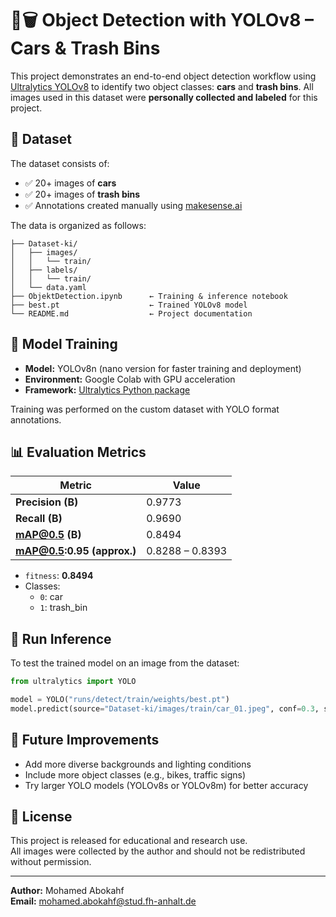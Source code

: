 # 🚗🗑️ Object Detection with YOLOv8 – Cars & Trash Bins

This project demonstrates an end-to-end object detection workflow using [Ultralytics YOLOv8](https://docs.ultralytics.com/) to identify two object classes: **cars** and **trash bins**. All images used in this dataset were **personally collected and labeled** for this project.

## 📸 Dataset

The dataset consists of:
- ✅ 20+ images of **cars**
- ✅ 20+ images of **trash bins**
- ✅ Annotations created manually using [makesense.ai](https://www.makesense.ai/)

The data is organized as follows:

```
├── Dataset-ki/
│   ├── images/
│   │   └── train/
│   ├── labels/
│   │   └── train/
│   └── data.yaml
├── ObjektDetection.ipynb      ← Training & inference notebook
├── best.pt                    ← Trained YOLOv8 model
└── README.md                  ← Project documentation
```

## 🧠 Model Training

- **Model:** YOLOv8n (nano version for faster training and deployment)
- **Environment:** Google Colab with GPU acceleration
- **Framework:** [Ultralytics Python package](https://github.com/ultralytics/ultralytics)

Training was performed on the custom dataset with YOLO format annotations.

## 📊 Evaluation Metrics

| Metric                        | Value         |
|------------------------------|---------------|
| **Precision (B)**            | 0.9773        |
| **Recall (B)**               | 0.9690        |
| **mAP@0.5 (B)**              | 0.8494        |
| **mAP@0.5:0.95 (approx.)**   | 0.8288 – 0.8393 |

- `fitness`: **0.8494**
- Classes:
  - `0`: car
  - `1`: trash_bin

## 🧪 Run Inference

To test the trained model on an image from the dataset:

```python
from ultralytics import YOLO

model = YOLO("runs/detect/train/weights/best.pt")
model.predict(source="Dataset-ki/images/train/car_01.jpeg", conf=0.3, save=True)
```

## 🏁 Future Improvements

- Add more diverse backgrounds and lighting conditions
- Include more object classes (e.g., bikes, traffic signs)
- Try larger YOLO models (YOLOv8s or YOLOv8m) for better accuracy

## 📄 License

This project is released for educational and research use.  
All images were collected by the author and should not be redistributed without permission.

---

**Author:** Mohamed Abokahf  
**Email:** mohamed.abokahf@stud.fh-anhalt.de
